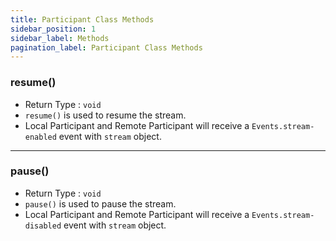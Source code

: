 ```yaml
---
title: Participant Class Methods
sidebar_position: 1
sidebar_label: Methods
pagination_label: Participant Class Methods
---
```


<div class="sdk-api-ref">

### resume()

- Return Type : `void`
- `resume()` is used to resume the stream.
- Local Participant and Remote Participant will receive a `Events.stream-enabled` event with `stream` object.

---

### pause()

- Return Type : `void`
- `pause()` is used to pause the stream.
- Local Participant and Remote Participant will receive a `Events.stream-disabled` event with `stream` object.

</div>

